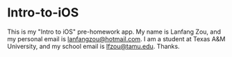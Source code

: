 # Intro-to-iOS
This is my "Intro to iOS" pre-homework app. My name is Lanfang Zou, and my personal email is lanfangzou@hotmail.com. I am a student at Texas A&M University, and my school email is lfzou@tamu.edu. Thanks.
